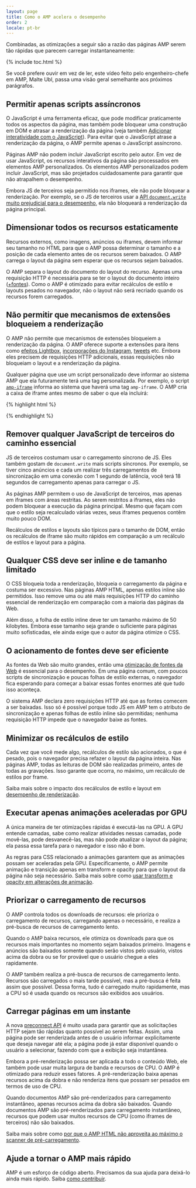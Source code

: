 ```yaml
---
layout: page
title: Como o AMP acelera o desempenho
order: 2
locale: pt-br
---
```


Combinadas, as otimizações a seguir são a razão das páginas AMP serem tão rápidas que parecem carregar instantaneamente:

{% include toc.html %}

Se você prefere ouvir em vez de ler, este vídeo feito pelo engenheiro-chefe em AMP, Malte Ubl, passa uma visão geral semelhante aos próximos parágrafos.

<amp-youtube
    data-videoid="hVRkG1CQScA"
    layout="responsive"
    width="480" height="270">
</amp-youtube>

## Permitir apenas scripts assíncronos

O JavaScript é uma ferramenta eficaz,
que pode modificar praticamente todos os aspectos da página,
mas também pode bloquear uma construção em DOM e atrasar a renderização da página
(veja também [Adicionar interatividade com o JavaScript](https://developers.google.com/web/fundamentals/performance/critical-rendering-path/adding-interactivity-with-javascript)).
Para evitar que o JavaScript atrase a renderização da página,
o AMP permite apenas o JavaScript assíncrono. 

Páginas AMP não podem incluir JavaScript escrito pelo autor.
Em vez de usar JavaScript,
os recursos interativos da página são processados em elementos AMP personalizados.
Os elementos AMP personalizados podem incluir JavaScript,
mas são projetados cuidadosamente para garantir que não atrapalhem o desempenho.

Embora JS de terceiros seja permitido nos iframes,
ele não pode bloquear a renderização.
Por exemplo, se o JS de terceiros usar a
[API `document.write` muito prejudicial para o desempenho](http://www.stevesouders.com/blog/2012/04/10/dont-docwrite-scripts/),
ela não bloqueará a renderização da página principal.

## Dimensionar todos os recursos estaticamente

Recursos externos, como imagens, anúncios ou iframes, devem informar seu tamanho no HTML
para que o AMP possa determinar o tamanho e a posição de cada elemento antes de os recursos serem baixados.
O AMP carrega o layout da página sem esperar que os recursos sejam baixados.

O AMP separa o layout do documento do layout do recurso.
Apenas uma requisição HTTP é necessária para se ter o layout do documento inteiro
([+fontes](#font-triggering-must-be-efficient)).
Como o AMP é otimizado para evitar recálculos de estilo e layouts pesados no navegador,
não o layout não será recriado quando os recursos forem carregados.

## Não permitir que mecanismos de extensões bloqueiem a renderização

O AMP não permite que mecanismos de extensões bloqueiem a renderização da página.
O AMP oferece suporte a extensões para itens como
[efeitos Lightbox](/docs/reference/extended/amp-lightbox.html),
[incorporações do Instagram](/docs/reference/extended/amp-instagram.html),
[tweets](/docs/reference/extended/amp-twitter.html) etc.
Embora eles precisem de requisições HTTP adicionais,
essas requisições não bloqueiam o layout e a renderização da página. 

Qualquer página que use um script personalizado deve informar ao sistema AMP
que ela futuramente terá uma tag personalizada.
Por exemplo, o script [`amp-iframe`](/docs/reference/extended/amp-iframe.html)
informa ao sistema que haverá uma tag `amp-iframe`.
O AMP cria a caixa de iframe antes mesmo de saber o que ela incluirá: 

{% highlight html %}
<script async custom-element="amp-iframe" src="https://cdn.ampproject.org/v0/amp-youtube-0.1.js"></script>
{% endhighlight %}

## Remover qualquer JavaScript de terceiros do caminho essencial

JS de terceiros costumam usar o carregamento síncrono de JS.
Eles também gostam de `document.write` mais scripts síncronos.
Por exemplo, se tiver cinco anúncios e cada um realizar três carregamentos de sincronização
em uma conexão com 1 segundo de latência,
você terá 18 segundos de carregamento apenas para carregar o JS. 

As páginas AMP permitem o uso de JavaScript de terceiros, mas apenas em iframes com áreas restritas.
Ao serem restritos a iframes, eles não podem bloquear a execução da página principal.
Mesmo que façam com que o estilo seja recalculado várias vezes,
seus iframes pequenos contêm muito pouco DOM. 

Recálculos de estilos e layouts são típicos para o tamanho de DOM,
então os recálculos de iframe são muito rápidos em comparação
a um recálculo de estilos e layout para a página.

## Qualquer CSS deve ser inline e de tamanho limitado

O CSS bloqueia toda a renderização, bloqueia o carregamento da página e costuma ser excessivo.
Nas páginas AMP HTML, apenas estilos inline são permitidos.
Isso remove uma ou até mais requisições HTTP do caminho essencial de renderização
em comparação com a maioria das páginas da Web.

Além disso, a folha de estilo inline deve ter um tamanho máximo de 50 kilobytes.
Embora esse tamanho seja grande o suficiente para páginas muito sofisticadas,
ele ainda exige que o autor da página otimize o CSS.

## O acionamento de fontes deve ser eficiente

As fontes da Web são muito grandes, então uma
[otimização de fontes da Web](https://developers.google.com/web/fundamentals/performance/optimizing-content-efficiency/webfont-optimization)
é essencial para o desempenho.
Em uma página comum, com poucos scripts de sincronização e poucas folhas de estilo externas,
o navegador fica esperando para começar a baixar essas fontes enormes até que tudo isso aconteça.

O sistema AMP declara zero requisições HTTP até que as fontes comecem a ser baixadas.
Isso só é possível porque todo JS em AMP tem o atributo de sincronização
e apenas folhas de estilo inline são permitidas;
nenhuma requisição HTTP impede que o navegador baixe as fontes.

## Minimizar os recálculos de estilo

Cada vez que você mede algo, recálculos de estilo são acionados, o que é pesado,
pois o navegador precisa refazer o layout da página inteira.
Nas páginas AMP, todas as leituras de DOM são realizadas primeiro, antes de todas as gravações.
Isso garante que ocorra, no máximo, um recálculo de estilos por frame.

Saiba mais sobre o impacto dos recálculos de estilo e layout em
[desempenho de renderização](https://developers.google.com/web/fundamentals/performance/rendering/).

## Executar apenas animações aceleradas por GPU

A única maneira de ter otimizações rápidas é executá-las na GPU.
A GPU entende camadas, sabe como realizar atividades nessas camadas,
pode movê-las, pode desvanecê-las, mas não pode atualizar o layout da página;
ela passa essa tarefa para o navegador e isso não é bom.

As regras para CSS relacionado a animações garantem que as animações possam ser aceleradas pela GPU.
Especificamente, o AMP permite animação e transição apenas em transform e opacity
para que o layout da página não seja necessário.
Saiba mais sobre como
[usar transform e opacity em alterações de animação](https://developers.google.com/web/fundamentals/performance/rendering/stick-to-compositor-only-properties-and-manage-layer-count).

## Priorizar o carregamento de recursos

O AMP controla todos os downloads de recursos: ele prioriza o carregamento de recursos,
carregando apenas o necessário, e realiza a pré-busca de recursos de carregamento lento. 

Quando o AMP baixa recursos, ele otimiza os downloads
para que os recursos mais importantes no momento sejam baixados primeiro.
Imagens e anúncios são baixados somente quando serão vistos pelo usuário,
vistos acima da dobra ou se for provável que o usuário chegue a eles rapidamente.  

O AMP também realiza a pré-busca de recursos de carregamento lento.
Recursos são carregados o mais tarde possível, mas a pré-busca é feita assim que possível.
Dessa forma, tudo é carregado muito rapidamente, mas a CPU só é usada
quando os recursos são exibidos aos usuários.

## Carregar páginas em um instante

A nova [preconnect API](http://www.w3.org/TR/resource-hints/#dfn-preconnect)
é muito usada para garantir que as solicitações HTTP sejam tão rápidas quanto possível ao serem feitas.
Assim,
uma página pode ser renderizada antes de o usuário informar explicitamente que deseja navegar até ela;
a página pode já estar disponível quando o usuário a selecionar,
fazendo com que a exibição seja instantânea.

Embora a pré-renderização possa ser aplicada a todo o conteúdo Web,
ele também pode usar muita largura de banda e recursos de CPU. O AMP é otimizado para reduzir esses fatores. A pré-renderização baixa apenas recursos acima da dobra
e não renderiza itens que possam ser pesados em termos de uso de CPU.

Quando documentos AMP são pré-renderizados para carregamento instantâneo,
apenas recursos acima da dobra são baixados.
Quando documentos AMP são pré-renderizados para carregamento instantâneo,
recursos que podem usar muitos recursos de CPU (como iframes de terceiros) não são baixados. 

Saiba mais sobre como
[por que o AMP HTML não aproveita ao máximo o scanner de pré-carregamento](https://medium.com/@cramforce/why-amp-html-does-not-take-full-advantage-of-the-preload-scanner-7e7f788aa94e).

## Ajude a tornar o AMP mais rápido
AMP é um esforço de código aberto.
Precisamos da sua ajuda para deixá-lo ainda mais rápido.
Saiba [como contribuir](/docs/support/contribute.html).
